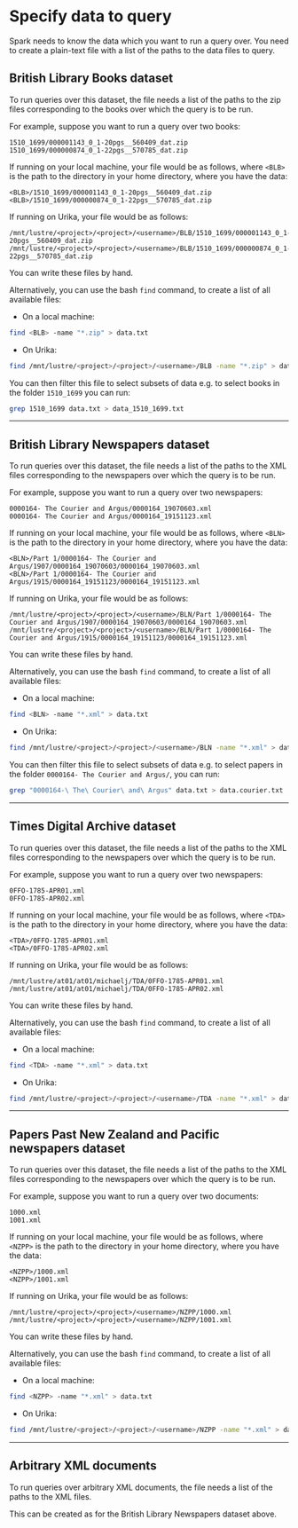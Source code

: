 # Specify data to query

Spark needs to know the data which you want to run a query over. You need to create a plain-text file with a list of the paths to the data files to query.

## British Library Books dataset 

To run queries over this dataset, the file needs a list of the paths to the zip files corresponding to the books over which the query is to be run.

For example, suppose you want to run a query over two books:

```
1510_1699/000001143_0_1-20pgs__560409_dat.zip
1510_1699/000000874_0_1-22pgs__570785_dat.zip
```

If running on your local machine, your file would be as follows, where `<BLB>` is the path to the directory in your home directory, where you have the data:

```
<BLB>/1510_1699/000001143_0_1-20pgs__560409_dat.zip
<BLB>/1510_1699/000000874_0_1-22pgs__570785_dat.zip
```

If running on Urika, your file would be as follows:

```
/mnt/lustre/<project>/<project>/<username>/BLB/1510_1699/000001143_0_1-20pgs__560409_dat.zip
/mnt/lustre/<project>/<project>/<username>/BLB/1510_1699/000000874_0_1-22pgs__570785_dat.zip
```

You can write these files by hand.

Alternatively, you can use the bash `find` command, to create a list of all available files:

* On a local machine:

```bash
find <BLB> -name "*.zip" > data.txt
```

* On Urika:

```bash
find /mnt/lustre/<project>/<project>/<username>/BLB -name "*.zip" > data.txt
```

You can then filter this file to select subsets of data e.g. to select books in the folder `1510_1699` you can run:

```bash
grep 1510_1699 data.txt > data_1510_1699.txt
```

---

## British Library Newspapers dataset 

To run queries over this dataset, the file needs a list of the paths to the XML files corresponding to the newspapers over which the query is to be run.

For example, suppose you want to run a query over two newspapers:

```
0000164- The Courier and Argus/0000164_19070603.xml
0000164- The Courier and Argus/0000164_19151123.xml
```

If running on your local machine, your file would be as follows, where `<BLN>` is the path to the directory in your home directory, where you have the data:

```
<BLN>/Part 1/0000164- The Courier and Argus/1907/0000164_19070603/0000164_19070603.xml
<BLN>/Part 1/0000164- The Courier and Argus/1915/0000164_19151123/0000164_19151123.xml
```

If running on Urika, your file would be as follows:

```
/mnt/lustre/<project>/<project>/<username>/BLN/Part 1/0000164- The Courier and Argus/1907/0000164_19070603/0000164_19070603.xml
/mnt/lustre/<project>/<project>/<username>/BLN/Part 1/0000164- The Courier and Argus/1915/0000164_19151123/0000164_19151123.xml
```

You can write these files by hand.

Alternatively, you can use the bash `find` command, to create a list of all available files:

* On a local machine:

```bash
find <BLN> -name "*.xml" > data.txt
```

* On Urika:

```bash
find /mnt/lustre/<project>/<project>/<username>/BLN -name "*.xml" > data.txt
```

You can then filter this file to select subsets of data e.g. to select papers in the folder `0000164- The Courier and Argus/`, you can run:

```bash
grep "0000164-\ The\ Courier\ and\ Argus" data.txt > data.courier.txt
```

---

## Times Digital Archive dataset

To run queries over this dataset, the file needs a list of the paths to the XML files corresponding to the newspapers over which the query is to be run.

For example, suppose you want to run a query over two newspapers:

```
0FFO-1785-APR01.xml
0FFO-1785-APR02.xml
```

If running on your local machine, your file would be as follows, where `<TDA>` is the path to the directory in your home directory, where you have the data:

```
<TDA>/0FFO-1785-APR01.xml
<TDA>/0FFO-1785-APR02.xml
```

If running on Urika, your file would be as follows:

```
/mnt/lustre/at01/at01/michaelj/TDA/0FFO-1785-APR01.xml
/mnt/lustre/at01/at01/michaelj/TDA/0FFO-1785-APR02.xml
```

You can write these files by hand.

Alternatively, you can use the bash `find` command, to create a list of all available files:

* On a local machine:

```bash
find <TDA> -name "*.xml" > data.txt
```

* On Urika:

```bash
find /mnt/lustre/<project>/<project>/<username>/TDA -name "*.xml" > data.txt
```

---

## Papers Past New Zealand and Pacific newspapers dataset

To run queries over this dataset, the file needs a list of the paths to the XML files corresponding to the newspapers over which the query is to be run.

For example, suppose you want to run a query over two documents:

```
1000.xml
1001.xml
```

If running on your local machine, your file would be as follows, where `<NZPP>` is the path to the directory in your home directory, where you have the data:

```
<NZPP>/1000.xml
<NZPP>/1001.xml
```

If running on Urika, your file would be as follows:

```
/mnt/lustre/<project>/<project>/<username>/NZPP/1000.xml
/mnt/lustre/<project>/<project>/<username>/NZPP/1001.xml
```

You can write these files by hand.

Alternatively, you can use the bash `find` command, to create a list of all available files:

* On a local machine:

```bash
find <NZPP> -name "*.xml" > data.txt
```

* On Urika:

```bash
find /mnt/lustre/<project>/<project>/<username>/NZPP -name "*.xml" > data.txt
```

---

## Arbitrary XML documents

To run queries over arbitrary XML documents, the file needs a list of the paths to the XML files.

This can be created as for the British Library Newspapers dataset above.
